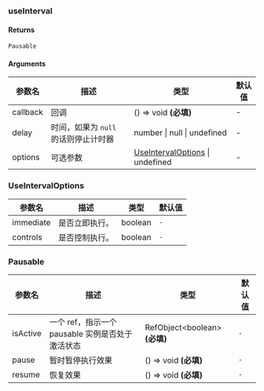 ### useInterval

#### Returns

`Pausable`

#### Arguments

| 参数名   | 描述                                 | 类型                                                   | 默认值 |
| -------- | ------------------------------------ | ------------------------------------------------------ | ------ |
| callback | 回调                                 | () => void **(必填)**                                  | -      |
| delay    | 时间，如果为 `null` 的话则停止计时器 | number \| null \| undefined                            | -      |
| options  | 可选参数                             | [UseIntervalOptions](#UseIntervalOptions) \| undefined | -      |

### UseIntervalOptions

| 参数名    | 描述           | 类型    | 默认值 |
| --------- | -------------- | ------- | ------ |
| immediate | 是否立即执行。 | boolean | `-`    |
| controls  | 是否控制执行。 | boolean | `-`    |

### Pausable

| 参数名   | 描述                                             | 类型                                | 默认值 |
| -------- | ------------------------------------------------ | ----------------------------------- | ------ |
| isActive | 一个 ref，指示一个 pausable 实例是否处于激活状态 | RefObject&lt;boolean&gt; **(必填)** | `-`    |
| pause    | 暂时暂停执行效果                                 | () => void **(必填)**               | `-`    |
| resume   | 恢复效果                                         | () => void **(必填)**               | `-`    |
